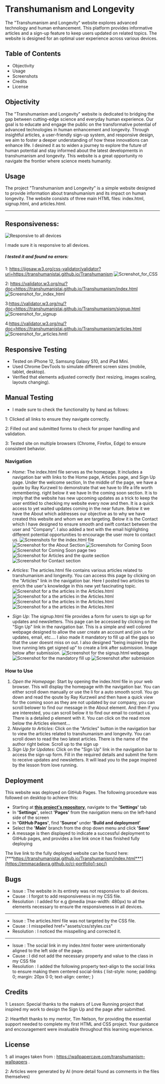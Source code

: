 # Transhumanism and Longevity

The "Transhumanism and Longevity" website explores advanced technology and human enhancement. This platform provides informative articles and a sign-up feature to keep users updated on related topics. The website is designed for an optimal user experience across various devices.


## Table of Contents
- Objectivity
- Usage
- Screenshots
- Credits
- License

## Objectivity
The "Transhumanism and Longevity" website is dedicated to bridging the gap between cutting-edge science and everyday human experience. Our goal is to educate and engage the public on the transformative potential of advanced technologies in human enhancement and longevity. Through insightful articles, a user-friendly sign-up system, and responsive design, we aim to foster a deeper understanding of how these innovations can enhance life. I desined it as to widen a journey to explore the future of human potential and stay informed about the latest developments in transhumanism and longevity. This website is a great opportunity ro navigate the frontier where science meets humanity.



## Usage
The project "Transhumanism and Longevity" is a simple website designed to provide information about transhumanism and its impact on human longevity. The website consists of three main HTML files: index.html, signup.html, and articles.html.

_____
## Responsiveness:
![Responsive to all devices](assets/images/very-responsive.jpeg)

 I made sure it is responsive to all devices.
##### I tested it and found no errors:
1: https://jigsaw.w3.org/css-validator/validator?uri=https://transhumanistaj.github.io/Transhumanism
![Screnshot_for_CSS](assets/images/css_validator_screenshot.jpeg)

2: https://validator.w3.org/nu/?doc=https://transhumanistaj.github.io/Transhumanism/index.html
![Screenshot_for_index_html](assets/images/html_index_validator_screenshot.jpeg)

3:https://validator.w3.org/nu/?doc=https://transhumanistaj.github.io/Transhumanism/signup.html
![Screenshot_for_signup](assets/images/signup_validator_screenshot.jpeg)

4:https://validator.w3.org/nu/?doc=https://transhumanistaj.github.io/Transhumanism/articles.html
![Screenshot_for_articles.hmtl](assets/images/articles_html_validator_screenshot.jpeg)

## **Responsive Testing**
- Tested on iPhone 12, Samsung Galaxy S10, and iPad Mini.
- Used Chrome DevTools to simulate different screen sizes (mobile, tablet, desktop).
- Verified that elements adjusted correctly (text resizing, images scaling, layouts changing).

## **Manual Testing**
- I made sure to check the functionality by hand as follows:

1: Clicked all links to ensure they navigate correctly.
 
 2: Filled out and submitted forms to check for proper handling and validation.
 
 3: Tested site on multiple browsers (Chrome, Firefox, Edge) to ensure consistent behavior.


### Navigation
- *Home*: The index.html file serves as the homepage. It includes a navigation bar with links to the Home page, Articles page, and Sign Up page. Under the welcome section, In the middle of the page, we have a quote by Ray Kurzweil to demonstrate that we have to life a life worth remembering. right below it we have 
In the coming soon section. It is to imply that the website has new upcoming updates as a trick to keep the user entitled to checking my website every now and then. It is a quick access to yet waited updates coming in the near future. Below it we have the About which addresses our objective as to why we have created this website and whom we are targeting.
Below it is the Contact which I have designed to ensure smooth and swift contact between the user and "Company". I also added a text with the email highlighting different potential opportunities to encourage the user more to contact us.
![Screenshots for the index.html file](assets/images/intro-for-the-readme.md.jpeg)
![Screenshot for the About Section](assets/images/index-about.jpeg)
![Screenshots for Coming Soon](assets/images/index-comingsoon.jpeg)
![Screenshot for Coming Soon page two](assets/images/index-comingsoontwo.jpeg)
![Screenshot for Articles and the quote section](assets/images/home-articles-index.jpeg)
![Screenshot for Contact section](assets/images/index-contact.jpeg)

- *Articles*: The articles.html file contains various articles related to transhumanism and longevity. You can access this page by clicking on the "Articles" link in the navigation bar. Here I posted two articles to enrich the user's knowledge in this new yet fascinating topic.
![Screenshot for a the articles in the Articles.html](assets/images/articles-article1.jpeg)
![Screenshot for a the articles in the Articles.html](assets/images/articles-main-content.jpeg)
![Screenshot for a the articles in the Articles.html](assets/images/articles-conclusion.jpeg)
![Screenshot for a the articles in the Articles.html](assets/images/articles-author-and-footer.jpeg)



- *Sign Up*: The signup.html file provides a form for users to sign up for updates and newsletters. This page can be accessed by clicking on the "Sign Up" link in the navigation bar. This is a simple and well colored webpage designed to allow the user create an account and join us for updates, email, etc....
I also made it mandatory to fill up all the gaps so that the user doesnt miss on out.
I also designed "being inspired by the love running lets get signed up" to create a link after submission. Image below after submission.
![Screenshot for the signup.html webpage](assets/images/signup-joinus.jpeg)
![Screenshot for the mandatory fill up](assets/images/signup-joinus-mandatory.jpeg)
![Screenshot after submission](assets/images/after-submission.jpeg)

### How to Use
1. *Open the Homepage*: Start by opening the index.html file in your web browser. This will display the homepage with the navigation bar. You can either scroll down manually or use the li for a auto smooth scroll. You go down and read the qoute by Ray Kurzweil and then have a quick view for the coming soon as they are not updated by our company, you can scroll belower to find our message in the About element. And then if you are interested, you can scroll below it to find our email to contact us. There is a detailed p element with it. You can click on the read more below the Articles element...
2. *Navigate to Articles*: Click on the "Articles" button in the navigation bar to view the articles related to transhumanism and longevity. You can scroll down to read the two latest articles. There is the name of the author right below. Scroll up to the sign up
3. *Sign Up for Updates*: Click on the "Sign Up" link in the navigation bar to access the sign-up form. Fill in the required details and submit the form to receive updates and newsletters. It will lead you to the page inspired by the lesson from love running.

## **Deployment**
This website was deployed on GitHub Pages. The following procedure was followed on desktop to achieve this:
- Starting at [**this project's repository**](https://github.com/TranshumanistAJ/Transhumanism.git), navigate to the **'Settings'** tab
- In **'Settings'**, select **'Pages'** from the navigation menu on the left-hand side of the screen
- In **'GitHub Pages'**, find **'Source'** under **'Build and deployment'**
- Select the **'Main'** branch from the drop down menu and click **'Save'**
- A message is then displayed to indicate a successful deployment to GitHub pages, and provides a live link once it has finished fully deploying

The live link to the fully deployed website can be found here: [***https://transhumanistaj.github.io/Transhumanism/index.html***](https://emmacadavra.github.io/ci-portfolio1-spc/)

## **Bugs**
- Issue : The website in its entirety was not responsive to all devices.
- Cause : I forgot to add responsiveness in my CSS file.
- Resolution : I added for e.g @media (max-width: 480px) to all the elements necessary to ensure the responsiveness in all devices.
____
- Issue : The articles.html file was not targeted by the CSS file.
- Cause : I misspelled href="assets/css/styles.css"
- Resolution : I noticed the misspelling and corrected it.
____
- Issue : The social link in my index.html footer were unintentionally aligned to the left side of the page.
- Cause : I did not add the necessary property and value to the class in my CSS file
- Resolution : I added the following property text-align to the social links to ensure making them centered 
social-links {
    list-style: none;
    padding: 0;
    margin: 20px 0 0;
    text-align: center; }

## Credits
1: Lesson: Special thanks to the makers of Love Running project that inspired my work to design the Sign Up and the page after submitted.

2: Heartfelt thanks to my mentor, Tim Nelson, for providing the essential support needed to complete my first HTML and CSS project. Your guidance and encouragement were invaluable throughout this learning experience.


## License
1: all images taken from : https://wallpapercave.com/transhumanism-wallpapers .

2: Articles were generated by AI (more detail found as comments in the files themselves)
